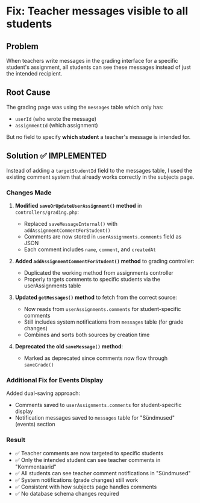 # Fix: Teacher messages visible to all students

## Problem
When teachers write messages in the grading interface for a specific student's assignment, all students can see these messages instead of just the intended recipient.

## Root Cause
The grading page was using the `messages` table which only has:
- `userId` (who wrote the message) 
- `assignmentId` (which assignment)

But no field to specify **which student** a teacher's message is intended for.

## Solution ✅ IMPLEMENTED
Instead of adding a `targetStudentId` field to the messages table, I used the existing comment system that already works correctly in the subjects page.

### Changes Made

1. **Modified `saveOrUpdateUserAssignment()` method** in `controllers/grading.php`:
   - Replaced `saveMessageInternal()` with `addAssignmentCommentForStudent()`
   - Comments are now stored in `userAssignments.comments` field as JSON
   - Each comment includes `name`, `comment`, and `createdAt`

2. **Added `addAssignmentCommentForStudent()` method** to grading controller:
   - Duplicated the working method from assignments controller
   - Properly targets comments to specific students via the userAssignments table

3. **Updated `getMessages()` method** to fetch from the correct source:
   - Now reads from `userAssignments.comments` for student-specific comments
   - Still includes system notifications from `messages` table (for grade changes)
   - Combines and sorts both sources by creation time

4. **Deprecated the old `saveMessage()` method**:
   - Marked as deprecated since comments now flow through `saveGrade()`

### Additional Fix for Events Display
Added dual-saving approach:
- Comments saved to `userAssignments.comments` for student-specific display
- Notification messages saved to `messages` table for "Sündmused" (events) section

### Result
- ✅ Teacher comments are now targeted to specific students
- ✅ Only the intended student can see teacher comments in "Kommentaarid" 
- ✅ All students can see teacher comment notifications in "Sündmused"
- ✅ System notifications (grade changes) still work
- ✅ Consistent with how subjects page handles comments
- ✅ No database schema changes required
